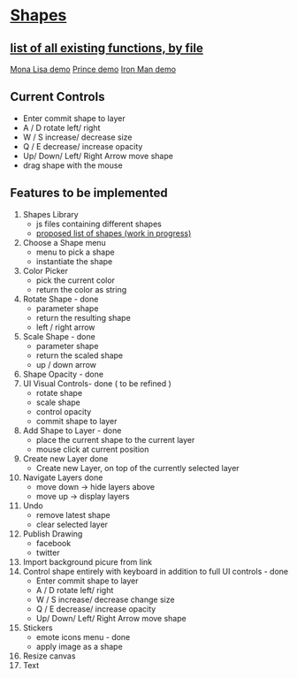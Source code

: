 # [Shapes](https://teamgodfather.github.io/Paint-With-Shapes/)

## [list of all existing functions, by file](https://github.com/TeamGodfather/Paint-With-Shapes/blob/master/docs/list-of-functions.md)

[Mona Lisa demo](https://youtu.be/k3h-ivpfPS0?t=9s)
[Prince demo](https://www.youtube.com/watch?v=JPPB51vI1XE)
[Iron Man demo](https://www.youtube.com/watch?v=AkHjRe1ZRKQ)


## Current Controls
  - Enter commit shape to layer
  - A / D rotate left/ right
  - W / S increase/ decrease size
  - Q / E decrease/ increase opacity
  - Up/ Down/ Left/ Right Arrow move shape
  - drag shape with the mouse

## Features to be implemented

1. Shapes Library
    - js files containing different shapes
    - [proposed list of shapes (work in progress)](https://github.com/TeamGodfather/Paint-With-Shapes/blob/master/Shapes.md)
2. Choose a Shape menu
    - menu to pick a shape
    - instantiate the shape
3. Color Picker
    - pick the current color
    - return the color as string
4. Rotate Shape - done
    - parameter shape 
    - return the resulting shape
    - left / right arrow
5. Scale Shape - done
    - parameter shape
    - return the scaled shape
    - up / down arrow
5. Shape Opacity - done
6. UI Visual Controls- done ( to be refined )
    - rotate shape
    - scale shape 
    - control opacity
    - commit shape to layer
6. Add Shape to Layer - done
    - place the current shape to the current layer
    - mouse click at current position
6. Create new Layer done
    - Create new Layer, on top of the currently selected layer
7. Navigate Layers done
    - move down -> hide layers above
    - move up -> display layers
8. Undo 
   - remove latest shape
   - clear selected layer
8. Publish Drawing
   - facebook
   - twitter
9. Import background picure from link
10. Control shape entirely with keyboard in addition to full UI controls - done
    - Enter commit shape to layer
    - A / D rotate left/ right
    - W / S increase/ decrease change size
    - Q / E decrease/ increase opacity
    - Up/ Down/ Left/ Right Arrow move shape
11. Stickers
    - emote icons menu - done
    - apply image as a shape
12. Resize canvas
13. Text

